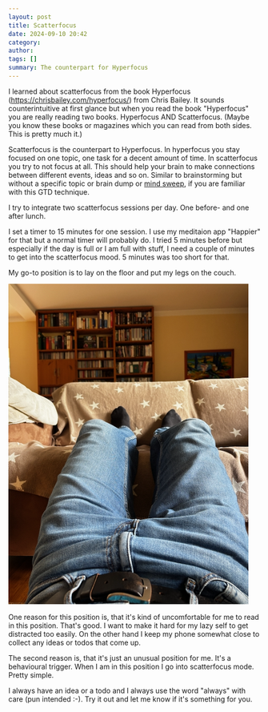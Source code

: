 ```yaml
---
layout: post
title: Scatterfocus
date: 2024-09-10 20:42
category: 
author: 
tags: []
summary: The counterpart for Hyperfocus
---
```

I learned about scatterfocus from the book Hyperfocus (<https://chrisbailey.com/hyperfocus/>) from Chris Bailey. It sounds counterintuitive at first glance but when you read the book "Hyperfocus" you are really reading two books. Hyperfocus AND Scatterfocus. (Maybe you know these books or magazines which you can read from both sides. This is pretty much it.)

Scatterfocus is the counterpart to Hyperfocus.
In hyperfocus you stay focused on one topic, one task for a decent amount of time.
In scatterfocus you try to not focus at all. This should help your brain to make connections between different events, ideas and so on. Similar to brainstorming but without a specific topic or brain dump or [mind sweep](https://gettingthingsdone.com/2015/05/podcast-03-david-allen-guides-you-through-a-mind-sweep/), if you are familiar with this GTD technique.

I try to integrate two scatterfocus sessions per day. One before- and one after lunch.

I set a timer to 15 minutes for one session. I use my meditaion app "Happier" for that but a normal timer will probably do. I tried 5 minutes before but especially if the day is full or I am full with stuff, I need a couple of minutes to get into the scatterfocus mood. 5 minutes was too short for that.

My go-to position is to lay on the floor and put my legs on the couch.

![Me in my go-to scatterfocus position](/assets/scatterfocusposition.png)

One reason for this position is, that it's kind of uncomfortable for me to read in this position. That's good. I want to make it hard for my lazy self to get distracted too easily. On the other hand I keep my phone somewhat close to collect any ideas or todos that come up.

The second reason is, that it's just an unusual position for me. It's a behavioural trigger. When I am in this position I go into scatterfocus mode. Pretty simple.

I always have an idea or a todo and I always use the word "always" with care (pun intended :-). Try it out and let me know if it's something for you.
